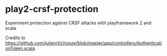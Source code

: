 play2-crsf-protection
=====================

Experiment protection against CRSF attacks with playframework 2 and scala

Credits to https://github.com/julienrf/chooze/blob/master/app/controllers/AuthenticationToken.scala
